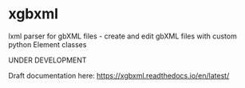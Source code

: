 # xgbxml
lxml parser for gbXML files - create and edit gbXML files with custom python Element classes

UNDER DEVELOPMENT

Draft documentation here: https://xgbxml.readthedocs.io/en/latest/



